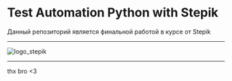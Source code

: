 <h1>Test Automation Python with Stepik</h1>

<div>
    <p>Данный репозиторий является финальной работой в курсе от Stepik</p>
</div>

---

<div>
    <img src="https://www.ranepa.ru/upload/iblock/22b/pic.png" alt="logo_stepik">
</div>

---

<div>thx bro <3</div>
